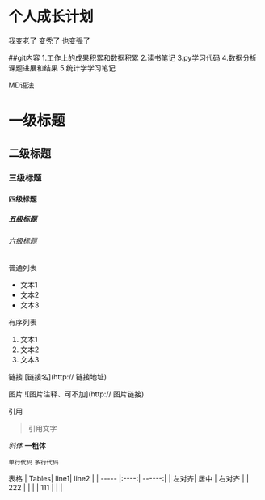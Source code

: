 # 个人成长计划

我变老了 变秃了 也变强了

##git内容
1.工作上的成果积累和数据积累
2.读书笔记
3.py学习代码
4.数据分析课题进展和结果
5.统计学学习笔记




MD语法

# 一级标题
## 二级标题
### 三级标题
#### 四级标题
##### 五级标题
###### 六级标题


普通列表
- 文本1
- 文本2
- 文本3

有序列表
1. 文本1
2. 文本2
3. 文本3

链接
[链接名](http:// 链接地址)


图片
![图片注释、可不加](http:// 图片链接)


引用
>引用文字

*斜体*
**一粗体**


`单行代码`
```多行代码```

表格
| Tables| line1| line2  |
| ----- |:----:| ------:|
| 左对齐| 居中 | 右对齐 |
| 222   |      |        |
| 111   |      |        |

